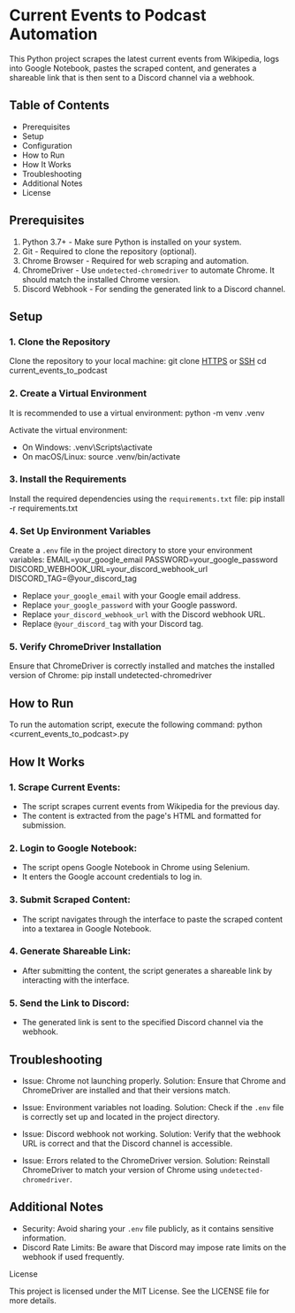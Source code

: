 # Current Events to Podcast Automation

This Python project scrapes the latest current events from Wikipedia,
logs into Google Notebook, pastes the scraped content, and generates a
shareable link that is then sent to a Discord channel via a webhook.

## Table of Contents

- Prerequisites
- Setup
- Configuration
- How to Run
- How It Works
- Troubleshooting
- Additional Notes
- License

## Prerequisites

1. Python 3.7+ - Make sure Python is installed on your system.
2. Git - Required to clone the repository (optional).
3. Chrome Browser - Required for web scraping and automation.
4. ChromeDriver - Use `undetected-chromedriver` to automate Chrome.
   It should match the installed Chrome version.
5. Discord Webhook - For sending the generated link to a Discord channel.

## Setup

### 1. Clone the Repository

Clone the repository to your local machine:
git clone [HTTPS](https://github.com/mitchelldeamon/current-events-to-podcast.git) or [SSH](git@github.com:mitchelldeamon/current-events-to-podcast.git)
cd current_events_to_podcast

### 2. Create a Virtual Environment

It is recommended to use a virtual environment:
python -m venv .venv

Activate the virtual environment:

- On Windows:
  .venv\Scripts\activate
- On macOS/Linux:
  source .venv/bin/activate

### 3. Install the Requirements

Install the required dependencies using the `requirements.txt` file:
pip install -r requirements.txt

### 4. Set Up Environment Variables

Create a `.env` file in the project directory to store your environment variables:
EMAIL=your_google_email
PASSWORD=your_google_password
DISCORD_WEBHOOK_URL=your_discord_webhook_url
DISCORD_TAG=@your_discord_tag

- Replace `your_google_email` with your Google email address.
- Replace `your_google_password` with your Google password.
- Replace `your_discord_webhook_url` with the Discord webhook URL.
- Replace `@your_discord_tag` with your Discord tag.

### 5. Verify ChromeDriver Installation

Ensure that ChromeDriver is correctly installed and matches the installed version of Chrome:
pip install undetected-chromedriver

## How to Run

To run the automation script, execute the following command:
python <current_events_to_podcast>.py

## How It Works

### 1. Scrape Current Events:

- The script scrapes current events from Wikipedia for the previous day.
- The content is extracted from the page's HTML and formatted for submission.

### 2. Login to Google Notebook:

- The script opens Google Notebook in Chrome using Selenium.
- It enters the Google account credentials to log in.

### 3. Submit Scraped Content:

- The script navigates through the interface to paste the scraped content into a textarea in Google Notebook.

### 4. Generate Shareable Link:

- After submitting the content, the script generates a shareable link by interacting with the interface.

### 5. Send the Link to Discord:

- The generated link is sent to the specified Discord channel via the webhook.

## Troubleshooting

- Issue: Chrome not launching properly.
  Solution: Ensure that Chrome and ChromeDriver are installed and that their versions match.

- Issue: Environment variables not loading.
  Solution: Check if the `.env` file is correctly set up and located in the project directory.

- Issue: Discord webhook not working.
  Solution: Verify that the webhook URL is correct and that the Discord channel is accessible.

- Issue: Errors related to the ChromeDriver version.
  Solution: Reinstall ChromeDriver to match your version of Chrome using `undetected-chromedriver`.

## Additional Notes

- Security: Avoid sharing your `.env` file publicly, as it contains sensitive information.
- Discord Rate Limits: Be aware that Discord may impose rate limits on the webhook if used frequently.

License

This project is licensed under the MIT License. See the LICENSE file for more details.
